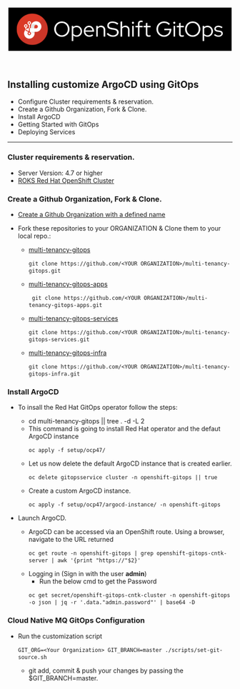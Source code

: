 <br>

<p align="center">
    <img width="500px" src="imgs/openshift-gitops-banner.png">
</p>

<br>

## Installing customize ArgoCD using GitOps

- Configure Cluster requirements & reservation.
- Create a Github Organization, Fork & Clone.
- Install ArgoCD
- Getting Started with GitOps
- Deploying Services
---

### Cluster requirements & reservation.

- Server Version: 4.7 or higher
- [ROKS Red Hat OpenShift Cluster](https://techzone.ibm.com/my/reservations/create/60da20f935e6ac001f1c4086)

### Create a Github Organization, Fork & Clone.

- [Create a Github Organization with a defined name](https://docs.github.com/en/organizations/collaborating-with-groups-in-organizations/creating-a-new-organization-from-scratch)

- Fork these repositories to your ORGANIZATION & Clone them to your local repo.:
    - [multi-tenancy-gitops](https://github.com/cloud-native-toolkit/multi-tenancy-gitops)
       ``` 
       git clone https://github.com/<YOUR ORGANIZATION>/multi-tenancy-gitops.git
       ```    
    - [multi-tenancy-gitops-apps](https://github.com/cloud-native-toolkit-demos/multi-tenancy-gitops-apps)
        ```
         git clone https://github.com/<YOUR ORGANIZATION>/multi-tenancy-gitops-apps.git 
         ```
    - [multi-tenancy-gitops-services](https://github.com/cloud-native-toolkit/multi-tenancy-gitops-services)
        ``` 
        git clone https://github.com/<YOUR ORGANIZATION>/multi-tenancy-gitops-services.git
        ```
    - [multi-tenancy-gitops-infra](https://github.com/cloud-native-toolkit/multi-tenancy-gitops-infra)   
        ```
        git clone https://github.com/<YOUR ORGANIZATION>/multi-tenancy-gitops-infra.git  
        ```
### Install ArgoCD 

- To insall the Red Hat GitOps operator follow the steps:

    - cd multi-tenancy-gitops || tree . -d -L 2
    - This command is going to install Red Hat operator and the defaut ArgoCD instance
        ```
        oc apply -f setup/ocp47/ 
        ```
    - Let us now delete the default ArgoCD instance that is created earlier.
        ```
        oc delete gitopsservice cluster -n openshift-gitops || true
        ```
    - Create a custom ArgoCD instance.
        ```
        oc apply -f setup/ocp47/argocd-instance/ -n openshift-gitops
        ```
- Launch ArgoCD.
    - ArgoCD can be accessed via an OpenShift route. Using a browser, navigate to the URL returned
        ```
        oc get route -n openshift-gitops | grep openshift-gitops-cntk-server | awk '{print "https://"$2}'
        ```
    - Logging in (Sign in with the user **admin**)
        - Run the below cmd to get the Password
        ```
        oc get secret/openshift-gitops-cntk-cluster -n openshift-gitops -o json | jq -r '.data."admin.password"' | base64 -D
        ```
### Cloud Native MQ GitOps Configuration
 - Run the customization script
    ```
    GIT_ORG=<Your Organization> GIT_BRANCH=master ./scripts/set-git-source.sh
    ```
    - git add, commit & push your changes by passing the $GIT_BRANCH=master.
    